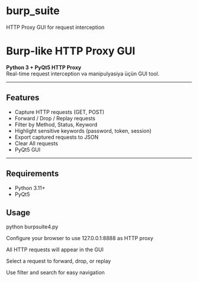 # burp_suite
HTTP Proxy GUI for request interception
# Burp-like HTTP Proxy GUI

**Python 3 + PyQt5 HTTP Proxy**  
Real-time request interception və manipulyasiya üçün GUI tool.

---

## Features

- Capture HTTP requests (GET, POST)
- Forward / Drop / Replay requests
- Filter by Method, Status, Keyword
- Highlight sensitive keywords (password, token, session)
- Export captured requests to JSON
- Clear All requests
- PyQt5 GUI

---

## Requirements

- Python 3.11+
- PyQt5

## Usage
python burpsuite4.py

Configure your browser to use 127.0.0.1:8888 as HTTP proxy

All HTTP requests will appear in the GUI

Select a request to forward, drop, or replay

Use filter and search for easy navigation    
